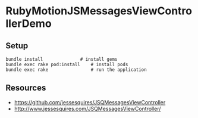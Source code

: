 RubyMotionJSMessagesViewControllerDemo
===================

## Setup

    bundle install      		# install gems
    bundle exec rake pod:install	# install pods
    bundle exec rake           		# run the application

## Resources

- https://github.com/jessesquires/JSQMessagesViewController
- http://www.jessesquires.com/JSQMessagesViewController/
